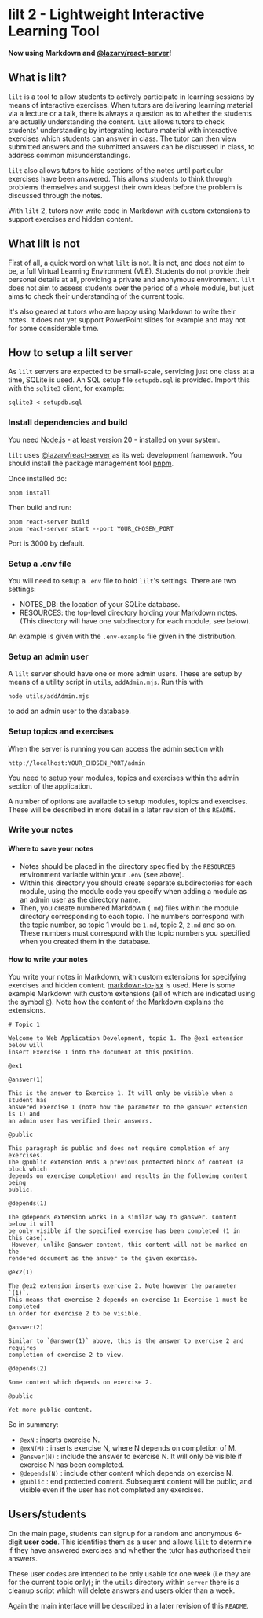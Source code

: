 # lilt 2 - Lightweight Interactive Learning Tool

**Now using Markdown and [@lazarv/react-server](https://react-server.dev)!**

## What is lilt?

`lilt` is a tool to allow students to actively participate in learning sessions by means of interactive exercises. When tutors are delivering learning material via a lecture or a talk, there is always a question as to whether the students are actually understanding the content. `lilt` allows tutors to check students' understanding by integrating lecture material with interactive exercises which students can answer in class. The tutor can then view submitted answers and the submitted answers can be discussed in class, to address common misunderstandings.

`lilt` also allows tutors to hide sections of the notes until particular exercises have been answered. This allows students to think through problems themselves and suggest their own ideas before the problem is discussed through the notes.

With `lilt` 2, tutors now write code in Markdown with custom extensions to support exercises and hidden content.

## What lilt is not

First of all, a quick word on what `lilt` is not. It is not, and does not aim to be, a full Virtual Learning Environment (VLE). Students do not provide their personal details at all, providing a private and anonymous environment. `lilt` does not aim to assess students over the period of a whole module, but just aims to check their understanding of the current topic.

It's also geared at tutors who are happy using Markdown to write their notes. It does not yet support PowerPoint slides for example and may not for some considerable time.

## How to setup a lilt server

As `lilt` servers are expected to be small-scale, servicing just one class at a time, SQLite is used. An SQL setup file `setupdb.sql` is provided. Import this with the `sqlite3` client, for example:

```
sqlite3 < setupdb.sql
```

### Install dependencies and build

You need [Node.js](https://nodejs.org) - at least version 20 - installed on your system.

`lilt` uses [@lazarv/react-server](https://react-server.dev) as its web development framework. You should install the package management tool  [pnpm](https://pnpm.io).

Once installed do:

```
pnpm install
```

Then build and run: 

```
pnpm react-server build
pnpm react-server start --port YOUR_CHOSEN_PORT
```

Port is 3000 by default.

### Setup a .env file

You will need to setup a `.env` file to hold `lilt`'s settings. There are two settings:

- NOTES_DB: the location of your SQLite database.
- RESOURCES: the top-level directory holding your Markdown notes. (This directory will have one subdirectory for each module, see below).

An example is given with the `.env-example` file given in the distribution.

### Setup an admin user

A `lilt` server should have one or more admin users. These are setup by means of a utility script in `utils`, `addAdmin.mjs`. Run this with

```
node utils/addAdmin.mjs
```
to add an admin user to the database. 


### Setup topics and exercises

When the server is running you can access the admin section with

```
http://localhost:YOUR_CHOSEN_PORT/admin
```

You need to setup your modules, topics and exercises within the admin section of the application.

A number of options are available to setup modules, topics and exercises. These will be described in more detail in a later revision of this `README`.

### Write your notes

#### Where to save your notes

- Notes should be placed in the directory specified by the `RESOURCES` environment variable within your `.env` (see above).
- Within this directory you should create separate subdirectories for each module, using the module code you specify when adding a module as an admin user as the directory name.
- Then, you create numbered Markdown (`.md`) files within the module directory corresponding to each topic. The numbers correspond with the topic number, so topic 1 would be `1.md`, topic 2, `2.md` and so on. These numbers must correspond with the topic numbers you specified when you created them in the database.

#### How to write your notes

You write your notes in Markdown, with custom extensions for specifying exercises and hidden content. [markdown-to-jsx](https://github.com/quantizor/markdown-to-jsx) is used. Here is some example Markdown with custom extensions (all of which are indicated using the symbol `@`). Note how the content of the Markdown explains the extensions.

```
# Topic 1

Welcome to Web Application Development, topic 1. The @ex1 extension below will 
insert Exercise 1 into the document at this position.

@ex1

@answer(1)

This is the answer to Exercise 1. It will only be visible when a student has 
answered Exercise 1 (note how the parameter to the @answer extension is 1) and 
an admin user has verified their answers.

@public

This paragraph is public and does not require completion of any exercises. 
The @public extension ends a previous protected block of content (a block which 
depends on exercise completion) and results in the following content being 
public.

@depends(1)

The @depends extension works in a similar way to @answer. Content below it will 
be only visible if the specified exercise has been completed (1 in this case).
 However, unlike @answer content, this content will not be marked on the 
rendered document as the answer to the given exercise. 

@ex2(1)

The @ex2 extension inserts exercise 2. Note however the parameter `(1)`. 
This means that exercise 2 depends on exercise 1: Exercise 1 must be completed 
in order for exercise 2 to be visible.

@answer(2)

Similar to `@answer(1)` above, this is the answer to exercise 2 and requires 
completion of exercise 2 to view.

@depends(2)

Some content which depends on exercise 2.

@public

Yet more public content.
```

So in summary:

- `@exN` : inserts exercise N.
- `@exN(M)` : inserts exercise N, where N depends on completion of M.
- `@answer(N)` : include the answer to exercise N. It will only be visible if exercise N has been completed.
- `@depends(N)` : include other content which depends on exercise N.
- `@public` : end protected content. Subsequent content will be public, and visible even if the user has not completed any exercises.

## Users/students

On the main page, students can signup for a random and anonymous 6-digit **user code**. This identifies them as a user and allows `lilt` to determine if they have answered exercises and whether the tutor has authorised their answers.

These user codes are intended to be only usable for one week (i.e they are for the current topic only); in the `utils` directory within `server` there is a cleanup script which will delete answers and users older than a week.

Again the main interface will be described in a later revision of this `README`.
